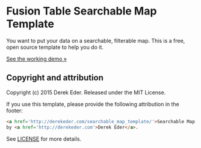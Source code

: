 # Fusion Table Searchable Map Template
You want to put your data on a searchable, filterable map. This is a free, open source template to help you do it.

[See the working demo &raquo;](http://fairfaxdup.github.io//FusionTable-Map-Template-gh-pages/)

## Copyright and attribution

Copyright (c) 2015 Derek Eder. Released under the MIT License.

If you use this template, please provide the following attribution in the footer: 

```html
<a href='http://derekeder.com/searchable_map_template/'>Searchable Map Template</a> 
by <a href='http://derekeder.com'>Derek Eder</a>.
```

See [LICENSE](https://github.com/derekeder/FusionTable-Map-Template/blob/master/LICENSE) for more details.
